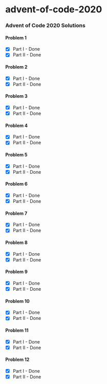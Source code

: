 # advent-of-code-2020

### Advent of Code 2020 Solutions


#### Problem 1
- [x] Part I - Done
- [x] Part II - Done

#### Problem 2
- [x] Part I - Done
- [x] Part II - Done

#### Problem 3
- [x] Part I - Done
- [x] Part II - Done

#### Problem 4
- [x] Part I - Done
- [x] Part II - Done

#### Problem 5
- [x] Part I - Done
- [x] Part II - Done

#### Problem 6
- [x] Part I - Done
- [x] Part II - Done

#### Problem 7
- [x] Part I - Done
- [x] Part II - Done

#### Problem 8
- [x] Part I - Done
- [x] Part II - Done

#### Problem 9
- [x] Part I - Done
- [x] Part II - Done

#### Problem 10
- [x] Part I - Done
- [x] Part II - Done

#### Problem 11
- [x] Part I - Done
- [x] Part II - Done

#### Problem 12
- [x] Part I - Done
- [x] Part II - Done
